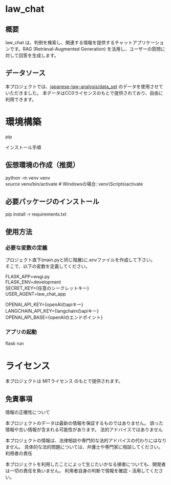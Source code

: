 # law_chat

## 概要

law_chat は、判例を検索し、関連する情報を提供するチャットアプリケーションです。RAG (Retrieval-Augmented Generation) を活用し、ユーザーの質問に対して回答を生成します。


## データソース

本プロジェクトでは、[japanese-law-analysis/data_set](https://github.com/japanese-law-analysis/data_set) のデータを使用させていただきました。
本データはCC0ライセンスのもとで提供されており、自由に利用できます。

# 環境構築

pip

インストール手順

## 仮想環境の作成（推奨）
python -m venv venv<br>
source venv/bin/activate  # Windowsの場合: venv\Scripts\activate

## 必要パッケージのインストール
pip install -r requirements.txt

## 使用方法

### 必要な変数の定義
プロジェクト直下(main.pyと同じ階層)に.envファイルを作成して下さい。<br>
そこで、以下の変数を定義してください。<br>

FLASK_APP=wsgi.py <br>
FLASK_ENV=development <br>
SECRET_KEY={任意のシークレットキー} <br>
USER_AGENT=law_chat_app <br>

OPENAI_API_KEY={openAIのapiキー} <br>
LANGCHAIN_API_KEY={langchainのapiキー} <br>
OPENAI_API_BASE={openAIのエンドポイント} <br>

### アプリの起動
flask run

# ライセンス
本プロジェクトは MITライセンス のもとで提供されます。

## 免責事項
情報の正確性について

本プロジェクトのデータは最新の情報を保証するものではありません。
誤った情報や古い情報が含まれる可能性があります。
法的アドバイスではありません

本プロジェクトの情報は、法律相談や専門的な法的アドバイスの代わりにはなりません。
具体的な法的問題については、弁護士や専門家に相談してください。
利用者の責任

本プロジェクトを利用したことによって生じたいかなる損害についても、開発者は一切の責任を負いません。
利用者自身の判断で情報を確認・活用してください。
